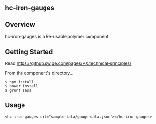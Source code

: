 hc-iron-gauges
-----------------------------------------------

## Overview

hc-iron-gauges is a Re-usable polymer component

## Getting Started

Read https://github.sw.ge.com/pages/PX/technical-principles/

From the component's directory...

```
$ npm install
$ bower install
$ grunt sass
```

## Usage

```
<hc-iron-gauges url="sample-data/gauge-data.json"></hc-iron-gauges>

```